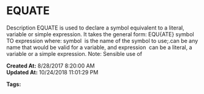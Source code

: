 # EQUATE

Description EQUATE is used to declare a symbol equivalent to a literal, variable or simple expression. It takes the general form: EQU{ATE} symbol TO expression where: symbol  is the name of the symbol to use;.can be any name that would be valid for a variable, and expression  can be a literal, a variable or a simple expression. Note: Sensible use of  

**Created At:** 8/28/2017 8:20:00 AM  
**Updated At:** 10/24/2018 11:01:29 PM  

**Tags:**
<badge text='program variables' vertical='middle' />
